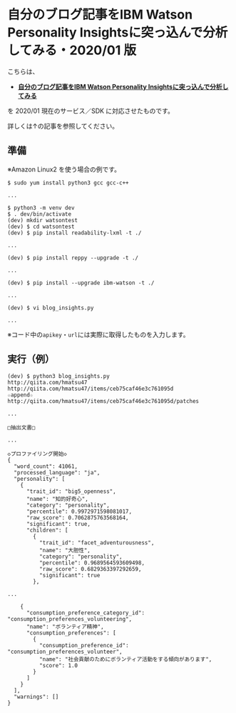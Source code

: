 # 自分のブログ記事をIBM Watson Personality Insightsに突っ込んで分析してみる・2020/01 版

こちらは、

 - **[自分のブログ記事をIBM Watson Personality Insightsに突っ込んで分析してみる](https://qiita.com/hmatsu47/items/cba33dca86553c0af161)**

を 2020/01 現在のサービス／SDK に対応させたものです。

詳しくは↑の記事を参照してください。

## 準備

※Amazon Linux2 を使う場合の例です。

```bash:
$ sudo yum install python3 gcc gcc-c++

...

$ python3 -m venv dev
$ . dev/bin/activate
(dev) mkdir watsontest
(dev) $ cd watsontest
(dev) $ pip install readability-lxml -t ./

...

(dev) $ pip install reppy --upgrade -t ./

...

(dev) $ pip install --upgrade ibm-watson -t ./

...

(dev) $ vi blog_insights.py

...

```

※コード中の`apikey`・`url`には実際に取得したものを入力します。

## 実行（例）

```bash:
(dev) $ python3 blog_insights.py
http://qiita.com/hmatsu47
http://qiita.com/hmatsu47/items/ceb75caf46e3c761095d
☆append☆
http://qiita.com/hmatsu47/items/ceb75caf46e3c761095d/patches

...

□抽出文書□

...

◇プロファイリング開始◇
{
  "word_count": 41061,
  "processed_language": "ja",
  "personality": [
    {
      "trait_id": "big5_openness",
      "name": "知的好奇心",
      "category": "personality",
      "percentile": 0.9972971598081017,
      "raw_score": 0.7062875763568164,
      "significant": true,
      "children": [
        {
          "trait_id": "facet_adventurousness",
          "name": "大胆性",
          "category": "personality",
          "percentile": 0.9689564593609498,
          "raw_score": 0.6829363397292659,
          "significant": true
        },

...

    {
      "consumption_preference_category_id": "consumption_preferences_volunteering",
      "name": "ボランティア精神",
      "consumption_preferences": [
        {
          "consumption_preference_id": "consumption_preferences_volunteer",
          "name": "社会貢献のためにボランティア活動をする傾向があります",
          "score": 1.0
        }
      ]
    }
  ],
  "warnings": []
}
```
